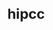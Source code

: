 ---
title: "hipcc"
layout: cache
categories: [package, develop]
meta: {"compilers": ["gcc@11.4.0", "gcc@13.2.0"], "num_specs": 24, "num_specs_by_stack": {"e4s": 18, "ml-linux-x86_64-rocm": 6, "root": 24}, "oss": ["ubuntu22.04", "ubuntu24.04"], "platforms": ["linux"], "stacks": ["e4s", "ml-linux-x86_64-rocm", "root"], "targets": ["x86_64_v3"], "versions": ["6.1.2", "6.3.3"]}
spec_details: [{"compiler": "gcc@11.4.0", "hash": "2peyoaijzthujwcgyeuovp3ieveaiuyw", "os": "ubuntu22.04", "platform": "linux", "size": "-", "stacks": ["e4s", "root"], "target": "x86_64_v3", "variants": ["build_system=cmake", "build_type=Release", "generator=make", "~ipo", "patches:=c10b010"], "versions": ["6.3.3"]}, {"compiler": "gcc@11.4.0", "hash": "3h6yfuxhx4iw3mhkehgrzfu6co6rgglq", "os": "ubuntu22.04", "platform": "linux", "size": "-", "stacks": ["e4s", "root"], "target": "x86_64_v3", "variants": ["build_system=cmake", "build_type=Release", "generator=make", "~ipo", "patches:=c10b010"], "versions": ["6.3.3"]}, {"compiler": "gcc@11.4.0", "hash": "42g4zgklfyieq33iqbtbjlu46tyylys3", "os": "ubuntu22.04", "platform": "linux", "size": "-", "stacks": ["e4s", "root"], "target": "x86_64_v3", "variants": ["build_system=cmake", "build_type=Release", "generator=make", "~ipo", "patches:=c10b010"], "versions": ["6.3.3"]}, {"compiler": "gcc@11.4.0", "hash": "4ismhvujoyzfqhmkjtmbpmhadaqtboik", "os": "ubuntu22.04", "platform": "linux", "size": "-", "stacks": ["e4s", "root"], "target": "x86_64_v3", "variants": ["build_system=cmake", "build_type=Release", "generator=make", "~ipo", "patches:=c10b010"], "versions": ["6.3.3"]}, {"compiler": "gcc@11.4.0", "hash": "5w5mtrod5wnggxywnr673rfea67mb5xy", "os": "ubuntu22.04", "platform": "linux", "size": "-", "stacks": ["e4s", "root"], "target": "x86_64_v3", "variants": ["build_system=cmake", "build_type=Release", "generator=make", "~ipo", "patches:=c10b010"], "versions": ["6.3.3"]}, {"compiler": "gcc@13.2.0", "hash": "65bexrkg5uca47mwdwdkaqdxiayyjkrz", "os": "ubuntu24.04", "platform": "linux", "size": "-", "stacks": ["ml-linux-x86_64-rocm", "root"], "target": "x86_64_v3", "variants": ["build_system=cmake", "build_type=Release", "generator=make", "~ipo", "patches:=f9d4d87"], "versions": ["6.1.2"]}, {"compiler": "gcc@11.4.0", "hash": "766iilecntp6kyg4ahdzojtp3me5cgg5", "os": "ubuntu22.04", "platform": "linux", "size": "-", "stacks": ["e4s", "root"], "target": "x86_64_v3", "variants": ["build_system=cmake", "build_type=Release", "generator=make", "~ipo", "patches:=c10b010"], "versions": ["6.3.3"]}, {"compiler": "gcc@11.4.0", "hash": "7aboznvrlwj3kdmteun2s6dsq6dcu4eq", "os": "ubuntu22.04", "platform": "linux", "size": "-", "stacks": ["e4s", "root"], "target": "x86_64_v3", "variants": ["build_system=cmake", "build_type=Release", "generator=make", "~ipo", "patches:=c10b010"], "versions": ["6.3.3"]}, {"compiler": "gcc@13.2.0", "hash": "7oi7l4u7r2gel34oqbn5xmf7fyr374kk", "os": "ubuntu24.04", "platform": "linux", "size": "-", "stacks": ["ml-linux-x86_64-rocm", "root"], "target": "x86_64_v3", "variants": ["build_system=cmake", "build_type=Release", "generator=make", "~ipo", "patches:=f9d4d87"], "versions": ["6.1.2"]}, {"compiler": "gcc@13.2.0", "hash": "dsy4ssg7m23odftg7kiyxo5z22my6a3h", "os": "ubuntu24.04", "platform": "linux", "size": "-", "stacks": ["ml-linux-x86_64-rocm", "root"], "target": "x86_64_v3", "variants": ["build_system=cmake", "build_type=Release", "generator=make", "~ipo", "patches:=f9d4d87"], "versions": ["6.1.2"]}, {"compiler": "gcc@11.4.0", "hash": "e4up7k5qxlczzbdqbifc2lbt7ovtfpmv", "os": "ubuntu22.04", "platform": "linux", "size": "-", "stacks": ["e4s", "root"], "target": "x86_64_v3", "variants": ["build_system=cmake", "build_type=Release", "generator=make", "~ipo", "patches:=c10b010"], "versions": ["6.3.3"]}, {"compiler": "gcc@11.4.0", "hash": "fb4m3dqstqc7agexbtj2la3gyx2jh3qg", "os": "ubuntu22.04", "platform": "linux", "size": "-", "stacks": ["e4s", "root"], "target": "x86_64_v3", "variants": ["build_system=cmake", "build_type=Release", "generator=make", "~ipo", "patches:=c10b010"], "versions": ["6.3.3"]}, {"compiler": "gcc@11.4.0", "hash": "hnllnivtjpra6hhskqghq7wl3m54ll3p", "os": "ubuntu22.04", "platform": "linux", "size": "-", "stacks": ["e4s", "root"], "target": "x86_64_v3", "variants": ["build_system=cmake", "build_type=Release", "generator=make", "~ipo", "patches:=c10b010"], "versions": ["6.3.3"]}, {"compiler": "gcc@11.4.0", "hash": "iazl5merqqg7vvxpgryairzytvs4b3i5", "os": "ubuntu22.04", "platform": "linux", "size": "-", "stacks": ["e4s", "root"], "target": "x86_64_v3", "variants": ["build_system=cmake", "build_type=Release", "generator=make", "~ipo", "patches:=c10b010"], "versions": ["6.3.3"]}, {"compiler": "gcc@11.4.0", "hash": "j4nbldexgoaxlom6m6noo2ehz6ctzcoz", "os": "ubuntu22.04", "platform": "linux", "size": "-", "stacks": ["e4s", "root"], "target": "x86_64_v3", "variants": ["build_system=cmake", "build_type=Release", "generator=make", "~ipo", "patches:=c10b010"], "versions": ["6.3.3"]}, {"compiler": "gcc@13.2.0", "hash": "jccm7ldc4axq7jzn4ag53ono3cm7ofk4", "os": "ubuntu24.04", "platform": "linux", "size": "-", "stacks": ["ml-linux-x86_64-rocm", "root"], "target": "x86_64_v3", "variants": ["build_system=cmake", "build_type=Release", "generator=make", "~ipo", "patches:=f9d4d87"], "versions": ["6.1.2"]}, {"compiler": "gcc@11.4.0", "hash": "o2t4tcckpi6hiv7xm6stfdaetfpfz3rb", "os": "ubuntu22.04", "platform": "linux", "size": "-", "stacks": ["e4s", "root"], "target": "x86_64_v3", "variants": ["build_system=cmake", "build_type=Release", "generator=make", "~ipo", "patches:=c10b010"], "versions": ["6.3.3"]}, {"compiler": "gcc@11.4.0", "hash": "qknrruawyk3kpjcl2npnre2mxadchjqp", "os": "ubuntu22.04", "platform": "linux", "size": "-", "stacks": ["e4s", "root"], "target": "x86_64_v3", "variants": ["build_system=cmake", "build_type=Release", "generator=make", "~ipo", "patches:=c10b010"], "versions": ["6.3.3"]}, {"compiler": "gcc@11.4.0", "hash": "qlbkgw7rllfrtnyryqhfzsqh7b3xo6jr", "os": "ubuntu22.04", "platform": "linux", "size": "-", "stacks": ["e4s", "root"], "target": "x86_64_v3", "variants": ["build_system=cmake", "build_type=Release", "generator=make", "~ipo", "patches:=c10b010"], "versions": ["6.3.3"]}, {"compiler": "gcc@13.2.0", "hash": "t3a5tvmvrg4m7ty7fkmmgwz755uzhzvk", "os": "ubuntu24.04", "platform": "linux", "size": "-", "stacks": ["ml-linux-x86_64-rocm", "root"], "target": "x86_64_v3", "variants": ["build_system=cmake", "build_type=Release", "generator=make", "~ipo", "patches:=f9d4d87"], "versions": ["6.1.2"]}, {"compiler": "gcc@11.4.0", "hash": "uoaeueepkjx4q6yiglfna7vfzcw6g4v5", "os": "ubuntu22.04", "platform": "linux", "size": "-", "stacks": ["e4s", "root"], "target": "x86_64_v3", "variants": ["build_system=cmake", "build_type=Release", "generator=make", "~ipo", "patches:=c10b010"], "versions": ["6.3.3"]}, {"compiler": "gcc@11.4.0", "hash": "vf2xv3xfdt7lax7vfyugdqft7ucch3ts", "os": "ubuntu22.04", "platform": "linux", "size": "-", "stacks": ["e4s", "root"], "target": "x86_64_v3", "variants": ["build_system=cmake", "build_type=Release", "generator=make", "~ipo", "patches:=c10b010"], "versions": ["6.3.3"]}, {"compiler": "gcc@11.4.0", "hash": "vrlmsl2cin6nu7uj74xzkhyzlym2cvhc", "os": "ubuntu22.04", "platform": "linux", "size": "-", "stacks": ["e4s", "root"], "target": "x86_64_v3", "variants": ["build_system=cmake", "build_type=Release", "generator=make", "~ipo", "patches:=c10b010"], "versions": ["6.3.3"]}, {"compiler": "gcc@13.2.0", "hash": "ywykegqb6wd52sskzka5sdexzjmdme4m", "os": "ubuntu24.04", "platform": "linux", "size": "-", "stacks": ["ml-linux-x86_64-rocm", "root"], "target": "x86_64_v3", "variants": ["build_system=cmake", "build_type=Release", "generator=make", "~ipo", "patches:=f9d4d87"], "versions": ["6.1.2"]}]
---